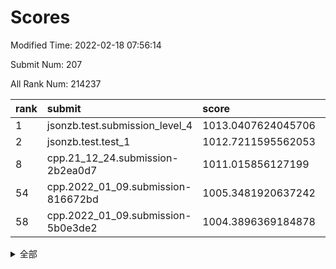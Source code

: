 # Scores

Modified Time: 2022-02-18 07:56:14

Submit Num: 207

All Rank Num: 214237

| rank |               submit               |       score        |       sigma        | pk_num |
| :--- | :--------------------------------- | :----------------- | :----------------- | :----- |
| 1    | jsonzb.test.submission_level_4     | 1013.0407624045706 | 0.8322771205804688 | 4139   |
| 2    | jsonzb.test.test_1                 | 1012.7211595562053 | 0.8285303115776577 | 4139   |
| 8    | cpp.21_12_24.submission-2b2ea0d7   | 1011.015856127199  | 0.7743225510566395 | 4138   |
| 54   | cpp.2022_01_09.submission-816672bd | 1005.3481920637242 | 0.717074128536166  | 4140   |
| 58   | cpp.2022_01_09.submission-5b0e3de2 | 1004.3896369184878 | 0.727654468465329  | 4141   |


<details>
<summary>全部</summary>

| rank |                 submit                 |       score        |       sigma        | pk_num |
| :--- | :------------------------------------- | :----------------- | :----------------- | :----- |
| 1    | jsonzb.test.submission_level_4         | 1013.0407624045706 | 0.8322771205804688 | 4139   |
| 2    | jsonzb.test.test_1                     | 1012.7211595562053 | 0.8285303115776577 | 4139   |
| 3    | gobigger.level_3.submission_level_3_15 | 1012.1992330194964 | 0.7704296960908632 | 4136   |
| 4    | gobigger.level_3.submission_level_3_6  | 1011.7505569171944 | 0.7799675561842098 | 4137   |
| 5    | gobigger.level_3.submission_level_3_14 | 1011.4004761905721 | 0.787731416932172  | 4137   |
| 6    | gobigger.level_3.submission_level_3_34 | 1011.2893706634901 | 0.7867926358919082 | 4139   |
| 7    | gobigger.level_3.submission_level_3_23 | 1011.0706276215236 | 0.766840118827655  | 4138   |
| 8    | cpp.21_12_24.submission-2b2ea0d7       | 1011.015856127199  | 0.7743225510566395 | 4138   |
| 9    | gobigger.level_3.submission_level_3_30 | 1011.0112954674604 | 0.7568810830910603 | 4144   |
| 10   | gobigger.level_3.submission_level_3_40 | 1010.9713173740488 | 0.769319878574746  | 4143   |
| 11   | gobigger.level_3.submission_level_3_42 | 1010.8109189782145 | 0.7946000667026045 | 4142   |
| 12   | gobigger.level_3.submission_level_3_10 | 1010.7637010711869 | 0.7739476163641533 | 4142   |
| 13   | gobigger.level_3.submission_level_3_22 | 1010.6128528176454 | 0.7539951518903573 | 4137   |
| 14   | gobigger.level_3.submission_level_3_20 | 1010.6013729452596 | 0.7623033446197282 | 4146   |
| 15   | gobigger.level_3.submission_level_3_28 | 1010.5983276323457 | 0.7428875656655981 | 4135   |
| 16   | gobigger.level_3.submission_level_3_13 | 1010.5705651226797 | 0.7817519639038641 | 4138   |
| 17   | gobigger.level_3.submission_level_3_33 | 1010.5690908669211 | 0.7784998356321321 | 4140   |
| 18   | gobigger.level_3.submission_level_3_4  | 1010.5490011320322 | 0.7986327912281473 | 4138   |
| 19   | gobigger.level_3.submission_level_3_1  | 1010.5328504897185 | 0.7661855887035299 | 4138   |
| 20   | gobigger.level_3.submission_level_3_24 | 1010.5246566088031 | 0.775279326185857  | 4140   |
| 21   | gobigger.level_3.submission_level_3_2  | 1010.5160556949323 | 0.7759682291434399 | 4138   |
| 22   | gobigger.level_3.submission_level_3_29 | 1010.4347314792163 | 0.7608448113725529 | 4141   |
| 23   | gobigger.level_3.submission_level_3_16 | 1010.3863979127435 | 0.7585110092050211 | 4140   |
| 24   | gobigger.level_3.submission_level_3_21 | 1010.3496219819045 | 0.7593943291256402 | 4139   |
| 25   | gobigger.level_3.submission_level_3_27 | 1010.3014738151455 | 0.7536869727481907 | 4136   |
| 26   | gobigger.level_3.submission_level_3_11 | 1010.2897351069124 | 0.7539763265014224 | 4136   |
| 27   | gobigger.level_3.submission_level_3_39 | 1010.1906644732924 | 0.7411377825758105 | 4138   |
| 28   | gobigger.level_3.submission_level_3_32 | 1010.12158470052   | 0.766393918417589  | 4143   |
| 29   | gobigger.level_3.submission_level_3_48 | 1010.0923696173841 | 0.7815713916093887 | 4141   |
| 30   | gobigger.level_3.submission_level_3_41 | 1010.0828484917614 | 0.7522526288536789 | 4141   |
| 31   | gobigger.level_3.submission_level_3_26 | 1009.9405242626516 | 0.7557064981050277 | 4144   |
| 32   | gobigger.level_3.submission_level_3_5  | 1009.8856885756504 | 0.7454194973543903 | 4137   |
| 33   | gobigger.level_3.submission_level_3_0  | 1009.8576581122229 | 0.7596582592974231 | 4145   |
| 34   | gobigger.level_3.submission_level_3_7  | 1009.8127011964109 | 0.7376259865633712 | 4142   |
| 35   | gobigger.level_3.submission_level_3_49 | 1009.7809421590042 | 0.758902866419134  | 4143   |
| 36   | gobigger.level_3.submission_level_3_47 | 1009.7554148555553 | 0.75310811664781   | 4139   |
| 37   | gobigger.level_3.submission_level_3_8  | 1009.7295631640676 | 0.7677006237751812 | 4138   |
| 38   | gobigger.level_3.submission_level_3_9  | 1009.7229107736674 | 0.7646319283229673 | 4141   |
| 39   | gobigger.level_3.submission_level_3_36 | 1009.7156999163615 | 0.7594219574327598 | 4139   |
| 40   | gobigger.level_3.submission_level_3_25 | 1009.6636161057164 | 0.7519149697072698 | 4142   |
| 41   | gobigger.level_3.submission_level_3_3  | 1009.6394741069386 | 0.7525334302809265 | 4143   |
| 42   | gobigger.level_3.submission_level_3_35 | 1009.5733366889439 | 0.7644079097505742 | 4141   |
| 43   | gobigger.level_3.submission_level_3_31 | 1009.5522959167149 | 0.7439144739320649 | 4144   |
| 44   | gobigger.level_3.submission_level_3_38 | 1009.5510892321837 | 0.7512152926222836 | 4135   |
| 45   | gobigger.level_3.submission_level_3_45 | 1009.5044591052116 | 0.76592305222191   | 4142   |
| 46   | gobigger.level_3.submission_level_3_43 | 1009.4982737380044 | 0.7388565391271142 | 4139   |
| 47   | gobigger.level_3.submission_level_3_44 | 1009.2675606109601 | 0.7595808140765671 | 4142   |
| 48   | gobigger.level_3.submission_level_3_17 | 1009.2281522813249 | 0.7552244146145498 | 4145   |
| 49   | gobigger.level_3.submission_level_3_19 | 1009.2037993460947 | 0.7497765420999553 | 4137   |
| 50   | gobigger.level_3.submission_level_3_37 | 1009.0183326328145 | 0.7705440315864901 | 4142   |
| 51   | gobigger.level_3.submission_level_3_12 | 1008.9250816623106 | 0.7379974061108692 | 4138   |
| 52   | gobigger.level_3.submission_level_3_46 | 1008.8960928061463 | 0.7252262149796147 | 4139   |
| 53   | gobigger.level_3.submission_level_3_18 | 1008.5054968700365 | 0.7490467290422181 | 4138   |
| 54   | cpp.2022_01_09.submission-816672bd     | 1005.3481920637242 | 0.717074128536166  | 4140   |
| 55   | gobigger.level_1.submission_level_1_15 | 1005.130222412198  | 0.7226605147300486 | 4143   |
| 56   | gobigger.level_1.submission_level_1_43 | 1004.5727768470505 | 0.714649997708322  | 4143   |
| 57   | gobigger.level_1.submission_level_1_29 | 1004.5688245326228 | 0.7111424569344555 | 4138   |
| 58   | cpp.2022_01_09.submission-5b0e3de2     | 1004.3896369184878 | 0.727654468465329  | 4141   |
| 59   | gobigger.level_1.submission_level_1_21 | 1004.3201305240444 | 0.7325722566195535 | 4140   |
| 60   | gobigger.level_1.submission_level_1_9  | 1004.1305516394319 | 0.7202450448579952 | 4133   |
| 61   | gobigger.level_1.submission_level_1_35 | 1004.0256810683911 | 0.7226126888470568 | 4138   |
| 62   | gobigger.level_1.submission_level_1_46 | 1004.0070411680648 | 0.721335417517374  | 4140   |
| 63   | gobigger.level_1.submission_level_1_31 | 1003.9617888151082 | 0.7113054572875475 | 4143   |
| 64   | gobigger.level_1.submission_level_1_4  | 1003.9377588560782 | 0.7157477086581469 | 4142   |
| 65   | gobigger.level_1.submission_level_1_1  | 1003.9068330746712 | 0.7114404666867395 | 4139   |
| 66   | gobigger.level_1.submission_level_1_24 | 1003.8924668083766 | 0.7156099237861558 | 4140   |
| 67   | gobigger.level_1.submission_level_1_42 | 1003.8027851167884 | 0.7143031267355103 | 4141   |
| 68   | gobigger.level_1.submission_level_1_5  | 1003.7839942698474 | 0.7199998275680531 | 4138   |
| 69   | gobigger.level_1.submission_level_1_28 | 1003.7605393938724 | 0.724954815894106  | 4139   |
| 70   | gobigger.level_1.submission_level_1_12 | 1003.6720200768694 | 0.713675308915435  | 4144   |
| 71   | gobigger.level_1.submission_level_1_6  | 1003.6245064745973 | 0.7216408115861848 | 4136   |
| 72   | gobigger.level_1.submission_level_1_13 | 1003.5878085455948 | 0.7247264144872171 | 4143   |
| 73   | gobigger.level_1.submission_level_1_11 | 1003.5647418522295 | 0.7158021258658818 | 4140   |
| 74   | gobigger.level_1.submission_level_1_33 | 1003.5636359221633 | 0.7079814375889488 | 4138   |
| 75   | gobigger.level_1.submission_level_1_18 | 1003.486142707406  | 0.7248989223833244 | 4141   |
| 76   | gobigger.level_1.submission_level_1_20 | 1003.467556352159  | 0.7172472915692064 | 4139   |
| 77   | gobigger.level_1.submission_level_1_16 | 1003.4462476284981 | 0.7276075790490878 | 4144   |
| 78   | gobigger.level_1.submission_level_1_27 | 1003.399164862983  | 0.7159117082995143 | 4143   |
| 79   | gobigger.level_1.submission_level_1_45 | 1003.3900815825614 | 0.7278140803730468 | 4145   |
| 80   | gobigger.level_1.submission_level_1_34 | 1003.3380265572595 | 0.7089241037896326 | 4135   |
| 81   | gobigger.level_1.submission_level_1_7  | 1003.3275224854585 | 0.7252387739118885 | 4135   |
| 82   | gobigger.level_1.submission_level_1_23 | 1003.3010514268382 | 0.7103904366370261 | 4135   |
| 83   | gobigger.level_1.submission_level_1_14 | 1003.2819558010392 | 0.7187182763546078 | 4141   |
| 84   | gobigger.level_1.submission_level_1_30 | 1003.2650904038857 | 0.7282561426048888 | 4142   |
| 85   | gobigger.level_1.submission_level_1_10 | 1003.1958413764438 | 0.7244504642454143 | 4137   |
| 86   | gobigger.level_1.submission_level_1_3  | 1003.162786568276  | 0.7166733025612444 | 4137   |
| 87   | gobigger.level_1.submission_level_1_8  | 1003.0810582053632 | 0.7292594687745405 | 4142   |
| 88   | gobigger.level_1.submission_level_1_44 | 1002.9543402602113 | 0.7116571659265654 | 4143   |
| 89   | gobigger.level_1.submission_level_1_25 | 1002.9209878647466 | 0.7171538314115453 | 4136   |
| 90   | gobigger.level_1.submission_level_1_47 | 1002.8912690166708 | 0.720161820697197  | 4137   |
| 91   | gobigger.level_1.submission_level_1_26 | 1002.8720208141582 | 0.7073469429952337 | 4140   |
| 92   | gobigger.level_1.submission_level_1_32 | 1002.836316578868  | 0.7215953427021695 | 4144   |
| 93   | gobigger.level_1.submission_level_1_2  | 1002.8224796170095 | 0.7248651827556293 | 4143   |
| 94   | gobigger.level_1.submission_level_1_40 | 1002.7526877794195 | 0.7060261735825031 | 4139   |
| 95   | gobigger.level_1.submission_level_1_41 | 1002.7519753212624 | 0.7121185988800252 | 4141   |
| 96   | gobigger.level_1.submission_level_1_22 | 1002.7252763217998 | 0.7084391558444277 | 4141   |
| 97   | gobigger.level_1.submission_level_1_17 | 1002.698230273541  | 0.7102029891575293 | 4137   |
| 98   | gobigger.level_1.submission_level_1_49 | 1002.6884779443408 | 0.7114964000649212 | 4141   |
| 99   | gobigger.level_1.submission_level_1_38 | 1002.6848600043083 | 0.7135551265339276 | 4135   |
| 100  | gobigger.level_1.submission_level_1_36 | 1002.5168682093542 | 0.7172257131588331 | 4136   |
| 101  | gobigger.level_1.submission_level_1_48 | 1002.4247734018971 | 0.7074524070898223 | 4140   |
| 102  | gobigger.level_1.submission_level_1_19 | 1002.317579866027  | 0.7109897543882403 | 4145   |
| 103  | gobigger.level_1.submission_level_1_0  | 1001.9338563274187 | 0.7222804970230005 | 4144   |
| 104  | gobigger.level_1.submission_level_1_37 | 1001.9320620088265 | 0.7060614872480558 | 4140   |
| 105  | gobigger.level_1.submission_level_1_39 | 1001.3367859795634 | 0.7124534551658657 | 4143   |
| 106  | gobigger.random.submission_random_2    | 997.1140954762134  | 0.7024772530616628 | 4138   |
| 107  | gobigger.random.submission_random_9    | 996.8323104648987  | 0.7233013735978805 | 4139   |
| 108  | gobigger.random.submission_random_41   | 996.72811996988    | 0.7188188365838392 | 4139   |
| 109  | gobigger.random.submission_random_27   | 996.7064930365837  | 0.7096513743271093 | 4140   |
| 110  | gobigger.random.submission_random_21   | 996.6755952047678  | 0.7052409330119394 | 4132   |
| 111  | gobigger.random.submission_random_32   | 996.6707051350807  | 0.7068766998595807 | 4141   |
| 112  | gobigger.random.submission_random_25   | 996.5710423397902  | 0.721365367841236  | 4139   |
| 113  | gobigger.random.submission_random_45   | 996.553806435978   | 0.717792055119725  | 4140   |
| 114  | gobigger.random.submission_random_44   | 996.4724798967198  | 0.7046174522815819 | 4144   |
| 115  | gobigger.random.submission_random_12   | 996.4696608772563  | 0.7134914899823331 | 4139   |
| 116  | gobigger.random.submission_random_34   | 996.4477067730945  | 0.7151003090744056 | 4145   |
| 117  | gobigger.random.submission_random_43   | 996.4190245387872  | 0.7144504786722505 | 4138   |
| 118  | gobigger.random.submission_random_16   | 996.3882140445976  | 0.7123291894047566 | 4140   |
| 119  | gobigger.random.submission_random_29   | 996.3284111624095  | 0.7041948990593739 | 4139   |
| 120  | gobigger.random.submission_random_1    | 996.2474893443645  | 0.7145914549859811 | 4148   |
| 121  | gobigger.random.submission_random_18   | 996.2435773014877  | 0.707136492360343  | 4143   |
| 122  | gobigger.random.submission_random_15   | 996.2324744536912  | 0.7283350239878639 | 4139   |
| 123  | gobigger.random.submission_random_48   | 996.1692859183959  | 0.714371257293369  | 4135   |
| 124  | gobigger.random.submission_random_37   | 996.1533480974327  | 0.7113984941643757 | 4140   |
| 125  | gobigger.random.submission_random_11   | 996.1340477758285  | 0.7315741821428452 | 4135   |
| 126  | gobigger.random.submission_random_4    | 996.1272961095772  | 0.7156750852470759 | 4142   |
| 127  | gobigger.random.submission_random_22   | 996.1076423267668  | 0.709713535110004  | 4138   |
| 128  | gobigger.random.submission_random_23   | 996.1033042146175  | 0.702031912794353  | 4136   |
| 129  | gobigger.random.submission_random_14   | 996.0575341326963  | 0.7209891377946235 | 4140   |
| 130  | gobigger.random.submission_random_17   | 996.05593613216    | 0.7201373363234863 | 4142   |
| 131  | gobigger.random.submission_random_40   | 995.9245043050261  | 0.723692319971602  | 4142   |
| 132  | gobigger.random.submission_random_20   | 995.9045540087401  | 0.7050132335285145 | 4138   |
| 133  | gobigger.random.submission_random_49   | 995.8094062452654  | 0.7035931754683359 | 4143   |
| 134  | gobigger.random.submission_random_26   | 995.8035424256892  | 0.7141880446186338 | 4142   |
| 135  | gobigger.random.submission_random_7    | 995.7640358314818  | 0.7042494457124537 | 4142   |
| 136  | gobigger.random.submission_random_0    | 995.7429965066395  | 0.7217534986462106 | 4145   |
| 137  | gobigger.random.submission_random_13   | 995.7392370426985  | 0.7135675567574395 | 4144   |
| 138  | gobigger.random.submission_random_39   | 995.731607916379   | 0.725771543304433  | 4141   |
| 139  | gobigger.random.submission_random_10   | 995.6668823687784  | 0.7161237830774847 | 4138   |
| 140  | gobigger.random.submission_random_5    | 995.6372959107371  | 0.7226769357815835 | 4138   |
| 141  | gobigger.random.submission_random_28   | 995.6177684388692  | 0.7056656955488605 | 4135   |
| 142  | gobigger.random.submission_random_38   | 995.5194961581585  | 0.706562412171131  | 4145   |
| 143  | gobigger.random.submission_random_47   | 995.3690292633595  | 0.7106071349369684 | 4142   |
| 144  | gobigger.random.submission_random_35   | 995.334386656067   | 0.7270469555883136 | 4142   |
| 145  | gobigger.random.submission_random_19   | 995.3002039850832  | 0.7160154547107921 | 4140   |
| 146  | gobigger.random.submission_random_3    | 995.2761453324707  | 0.7262925082022273 | 4138   |
| 147  | gobigger.random.submission_random_31   | 995.2657444007892  | 0.7217557871604408 | 4145   |
| 148  | gobigger.random.submission_random_8    | 995.2349664288093  | 0.7202449931222584 | 4142   |
| 149  | gobigger.random.submission_random_46   | 994.9667653192429  | 0.7217756339884852 | 4138   |
| 150  | gobigger.random.submission_random_33   | 994.892225033709   | 0.7169365105458462 | 4141   |
| 151  | gobigger.random.submission_random_24   | 994.7520793435882  | 0.6905678800856896 | 4139   |
| 152  | gobigger.random.submission_random_6    | 994.7480257374049  | 0.7215925349545521 | 4138   |
| 153  | gobigger.random.submission_random_30   | 994.7426777834133  | 0.7179583028241641 | 4138   |
| 154  | gobigger.level_2.submission_level_2_17 | 994.6606776712119  | 0.7311306794143547 | 4140   |
| 155  | gobigger.random.submission_random_36   | 994.6189534257812  | 0.7229713737159907 | 4145   |
| 156  | gobigger.level_2.submission_level_2_40 | 994.0667954526537  | 0.7367441593797618 | 4140   |
| 157  | gobigger.level_2.submission_level_2_29 | 993.5983593301507  | 0.7485086531851534 | 4139   |
| 158  | gobigger.random.submission_random_42   | 993.5677877659849  | 0.7233513580089473 | 4141   |
| 159  | gobigger.level_2.submission_level_2_13 | 993.5531700565267  | 0.7367856945367488 | 4140   |
| 160  | gobigger.level_2.submission_level_2_24 | 993.4699741006275  | 0.7258499629710522 | 4142   |
| 161  | gobigger.level_2.submission_level_2_47 | 993.3837485612235  | 0.7249363311408619 | 4142   |
| 162  | gobigger.level_2.submission_level_2_33 | 993.3384993451166  | 0.7466436274530348 | 4134   |
| 163  | gobigger.level_2.submission_level_2_18 | 993.3313725701192  | 0.7410818533976502 | 4142   |
| 164  | gobigger.level_2.submission_level_2_46 | 993.2384571859201  | 0.7317801687367459 | 4141   |
| 165  | gobigger.level_2.submission_level_2_25 | 993.1087863345988  | 0.7465181263761559 | 4143   |
| 166  | gobigger.level_2.submission_level_2_30 | 992.8692818987388  | 0.7286277514626288 | 4142   |
| 167  | gobigger.level_2.submission_level_2_7  | 992.7270712367842  | 0.7383776861256893 | 4136   |
| 168  | gobigger.level_2.submission_level_2_48 | 992.6934827892587  | 0.7361184248046996 | 4138   |
| 169  | gobigger.level_2.submission_level_2_49 | 992.6898896889126  | 0.7320451073521963 | 4139   |
| 170  | gobigger.level_2.submission_level_2_27 | 992.5952785636666  | 0.7326722310766232 | 4134   |
| 171  | gobigger.level_2.submission_level_2_28 | 992.5789763607229  | 0.7439009194536603 | 4137   |
| 172  | gobigger.level_2.submission_level_2_2  | 992.5546732641855  | 0.7296074275878551 | 4142   |
| 173  | gobigger.level_2.submission_level_2_36 | 992.509652726586   | 0.7291504803656927 | 4141   |
| 174  | gobigger.level_2.submission_level_2_22 | 992.4712782027905  | 0.7386549865220732 | 4139   |
| 175  | gobigger.level_2.submission_level_2_0  | 992.4228578354414  | 0.7429882259161545 | 4138   |
| 176  | gobigger.level_2.submission_level_2_37 | 992.3441593429039  | 0.7521524286277146 | 4140   |
| 177  | gobigger.level_2.submission_level_2_26 | 992.2979669473057  | 0.7438965450591054 | 4135   |
| 178  | gobigger.level_2.submission_level_2_19 | 992.2775481011664  | 0.7578555401298686 | 4138   |
| 179  | gobigger.level_2.submission_level_2_3  | 992.1779081660964  | 0.7464196989090464 | 4140   |
| 180  | gobigger.level_2.submission_level_2_4  | 992.133661111614   | 0.7535988868932034 | 4141   |
| 181  | gobigger.level_2.submission_level_2_5  | 992.1305929599346  | 0.7287651643147994 | 4141   |
| 182  | gobigger.level_2.submission_level_2_6  | 992.013544855229   | 0.7355698327093941 | 4143   |
| 183  | gobigger.level_2.submission_level_2_21 | 991.9004221019825  | 0.739980960974354  | 4137   |
| 184  | gobigger.level_2.submission_level_2_10 | 991.6450006467214  | 0.7450640243095821 | 4140   |
| 185  | gobigger.level_2.submission_level_2_34 | 991.6162971604894  | 0.7525876195229249 | 4139   |
| 186  | gobigger.level_2.submission_level_2_43 | 991.5778676670897  | 0.7554256310303183 | 4139   |
| 187  | gobigger.level_2.submission_level_2_8  | 991.5468644855863  | 0.7427037765418185 | 4137   |
| 188  | gobigger.level_2.submission_level_2_14 | 991.5121258120204  | 0.7548372247208796 | 4137   |
| 189  | gobigger.level_2.submission_level_2_38 | 991.4561073046297  | 0.755213116100707  | 4141   |
| 190  | gobigger.level_2.submission_level_2_32 | 991.3452216673883  | 0.7652573846917723 | 4139   |
| 191  | gobigger.level_2.submission_level_2_42 | 991.3247789841557  | 0.7643000289163723 | 4136   |
| 192  | gobigger.level_2.submission_level_2_1  | 991.2782973140869  | 0.747596965868074  | 4141   |
| 193  | gobigger.level_2.submission_level_2_15 | 991.2470365565998  | 0.7621257165094193 | 4138   |
| 194  | gobigger.level_2.submission_level_2_9  | 991.2310833158973  | 0.750100316957353  | 4141   |
| 195  | gobigger.level_2.submission_level_2_31 | 991.2083801090067  | 0.7412316547888477 | 4138   |
| 196  | gobigger.level_2.submission_level_2_41 | 991.1225670712939  | 0.7681760690076264 | 4143   |
| 197  | gobigger.level_2.submission_level_2_11 | 991.0889498630588  | 0.7560659275085464 | 4136   |
| 198  | gobigger.level_2.submission_level_2_35 | 990.948813149547   | 0.7540950372323478 | 4138   |
| 199  | gobigger.level_2.submission_level_2_23 | 990.6816320213743  | 0.7511906591243013 | 4135   |
| 200  | gobigger.level_2.submission_level_2_45 | 990.547320722548   | 0.765160194629299  | 4143   |
| 201  | gobigger.level_2.submission_level_2_20 | 990.4815124601455  | 0.7551934947825264 | 4140   |
| 202  | gobigger.level_2.submission_level_2_12 | 990.2828417204773  | 0.7550058477499036 | 4135   |
| 203  | gobigger.level_2.submission_level_2_39 | 990.1202167356239  | 0.7582940479847454 | 4144   |
| 204  | gobigger.level_2.submission_level_2_16 | 989.996001913623   | 0.8018871826086541 | 4141   |
| 205  | gobigger.level_2.submission_level_2_44 | 988.7301681493678  | 0.8015467696260324 | 4137   |
| 206  | gobigger.none.submission_none_1        | 978.4772288486691  | 1.2560363808100545 | 4141   |
| 207  | gobigger.none.submission_none_0        | 976.4938683229695  | 1.4858626033987206 | 4141   |

</details>